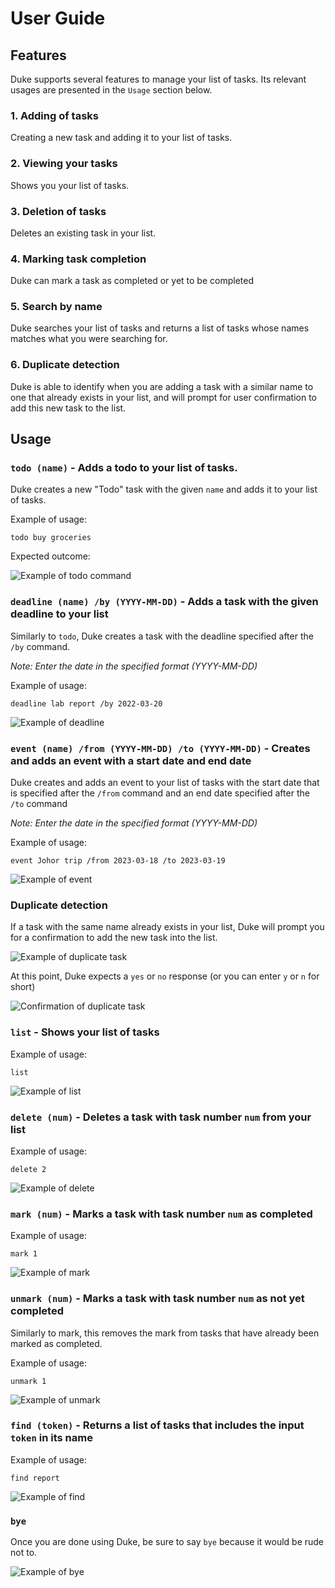 # User Guide

## Features 
Duke supports several features to manage your list of tasks. Its relevant usages are presented in the `Usage` section below.

### 1. Adding of tasks

Creating a new task and adding it to your list of tasks.

### 2. Viewing your tasks

Shows you your list of tasks.

### 3. Deletion of tasks

Deletes an existing task in your list.

### 4. Marking task completion

Duke can mark a task as completed or yet to be completed

### 5. Search by name

Duke searches your list of tasks and returns a list of tasks whose names matches what you were searching for.

### 6. Duplicate detection

Duke is able to identify when you are adding a task with a similar name to one that already exists in your list, and will prompt for user confirmation to add this new task to the list.

## Usage

### `todo (name)` - Adds a todo to your list of tasks.

Duke creates a new "Todo" task with the given `name` and adds it to your list of tasks.

Example of usage: 

`todo buy groceries`

Expected outcome:

![Example of todo command](./todo-example.png)

### `deadline (name) /by (YYYY-MM-DD)` - Adds a task with the given deadline to your list

Similarly to `todo`, Duke creates a task with the deadline specified after the `/by` command. 

*Note: Enter the date in the specified format (YYYY-MM-DD)*

Example of usage:

`deadline lab report /by 2022-03-20`

![Example of deadline](./deadline-example.png)

### `event (name) /from (YYYY-MM-DD) /to (YYYY-MM-DD)` - Creates and adds an event with a start date and end date

Duke creates and adds an event to your list of tasks with the start date that is specified after the `/from` command and
an end date specified after the `/to` command

*Note: Enter the date in the specified format (YYYY-MM-DD)*

Example of usage:

`event Johor trip /from 2023-03-18 /to 2023-03-19`

![Example of event](./event-example.png)

### Duplicate detection

If a task with the same name already exists in your list, Duke will prompt you for a confirmation to add the new task into the list.

![Example of duplicate task](./duplicate-task-example.png)

At this point, Duke expects a `yes` or `no` response (or you can enter `y` or `n` for short)

![Confirmation of duplicate task](./duplicate-confirmation-example.png)

### `list` - Shows your list of tasks

Example of usage:

`list`

![Example of list](./list-example.png)

### `delete (num)` - Deletes a task with task number `num` from your list

Example of usage:

`delete 2`

![Example of delete](./delete-example.png)

### `mark (num)` - Marks a task with task number `num` as completed

Example of usage:

`mark 1`

![Example of mark](./mark-example.png)

### `unmark (num)` - Marks a task with task number `num` as not yet completed

Similarly to mark, this removes the mark from tasks that have already been marked as completed.

Example of usage:

`unmark 1`

![Example of unmark](./unmark-example.png)

### `find (token)` - Returns a list of tasks that includes the input `token` in its name

Example of usage:

`find report`

![Example of find](./find-example.png)

### `bye` 

Once you are done using Duke, be sure to say `bye` because it would be rude not to.

![Example of bye](./bye-example.png)